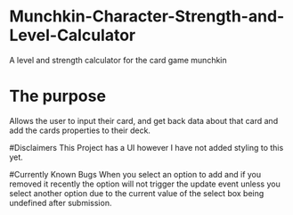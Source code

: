 # Munchkin-Character-Strength-and-Level-Calculator
A level and strength calculator for the card game munchkin

# The purpose

Allows the user to input their card, and get back data about that card and add the cards properties to their deck.

#Disclaimers
This Project has a UI however I have not added styling to this yet.

#Currently Known Bugs
When you select an option to add and if you removed it recently the option will not trigger the update event unless you select another option due to the current value of the select box being undefined after submission.
